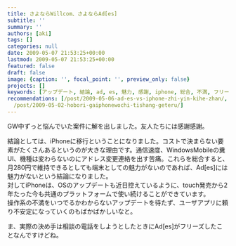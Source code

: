 ```yaml
---
title: さよならWillcom、さよならAd[es]
subtitle: ''
summary: ''
authors: [aki]
tags: []
categories: null
date: 2009-05-07 21:53:25+00:00
lastmod: 2009-05-07 21:53:25+00:00
featured: false
draft: false
image: {caption: '', focal_point: '', preview_only: false}
projects: []
keywords: [アップデート, 結論, ad, es, 魅力, 感謝, iphone, 総合, 不満, フリーズ]
recommendations: [/post/2009-05-06-ad-es-vs-iphone-zhi-yin-kihe-zhan/, /post/2010-01-01-jin-geng-nagara2009nian-dedu-maretaji-shi/,
  /post/2009-05-02-hobori-gaiphonewochi-tishang-geteru/]
---
```

GW中ずっと悩んでいた案件に解を出しました。友人たちには感謝感謝。

結論としては、iPhoneに移行ということになりました。コストで決まらない要素がたくさんあるというのが大きな理由です。通信速度、WindowsMobileの糞UI、機種は変わらないのにアドレス変更連絡を出す苦痛。これらを総合すると、月280円で維持できるとしても端末としての魅力がないのであれば、Ad[es]には魅力がないという結論になりました。  
対してiPhoneは、OSのアップデートも近日控えているように、touch発売から2年たった今も共通のプラットフォームで使い続けることができています。  
操作系の不満をいつでるかわからないアップデートを待たず、ユーザアプリに頼り不安定になっていくのもばかばかしいなと。

ま、実際の決め手は相談の電話をしようとしたときにAd[es]がフリーズしたことなんですけどね。


